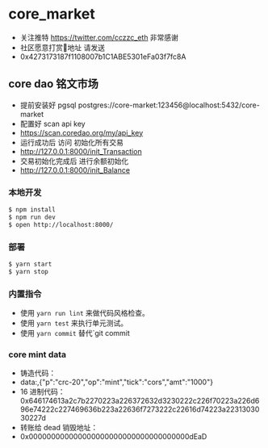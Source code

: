 # core_market
- 关注推特 https://twitter.com/cczzc_eth 非常感谢
- 社区愿意打赏🙏地址 请发送
- 0x4273173187f1108007b1C1ABE5301eFa03f7fc8A 
## core dao 铭文市场

- 提前安装好 pgsql postgres://core-market:123456@localhost:5432/core-market
- 配置好 scan api key
- https://scan.coredao.org/my/api_key
- 运行成功后 访问 初始化所有交易
- http://127.0.0.1:8000/init_Transaction
- 交易初始化完成后 进行余额初始化
- http://127.0.0.1:8000/init_Balance

### 本地开发

```bash
$ npm install
$ npm run dev
$ open http://localhost:8000/
```

### 部署

```bash
$ yarn start
$ yarn stop
```

### 内置指令

- 使用 `yarn run lint` 来做代码风格检查。
- 使用 `yarn test` 来执行单元测试。
- 使用 `yarn commit` 替代`git commit

### core mint data

- 铸造代码：
- data:,{"p":"crc-20","op":"mint","tick":"cors","amt":"1000"}
- 16 进制代码：0x646174613a2c7b2270223a226372632d3230222c226f70223a226d696e74222c227469636b223a22636f7273222c22616d74223a2231303030227d
- 转账给 dead 销毁地址：
- 0x000000000000000000000000000000000000dEaD
